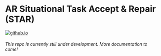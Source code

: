 # AR Situational Task Accept & Repair (STAR)

[![github.io](https://img.shields.io/badge/github.io-Main-blue.svg)](https://utnuclearroboticspublic.github.io/ar-star/)

###### This repo is currently still under development. More documentation to come!
